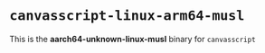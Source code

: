 # `canvasscript-linux-arm64-musl`

This is the **aarch64-unknown-linux-musl** binary for `canvasscript`
